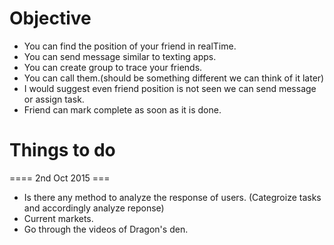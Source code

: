  Objective
============================================
* You can find the position of your friend in realTime.
* You can send message similar to texting apps.
* You can create group to trace your friends.
* You can call them.(should be something different we can think of it later)
* I would suggest even friend position is not seen we can send message or assign task.
* Friend can mark complete as soon as it is done.


Things to do
==========================================
==== 2nd Oct 2015 ===
* Is there any method to analyze the response of users. (Categroize tasks and accordingly analyze reponse)
* Current markets.
* Go through the videos of Dragon's den.
